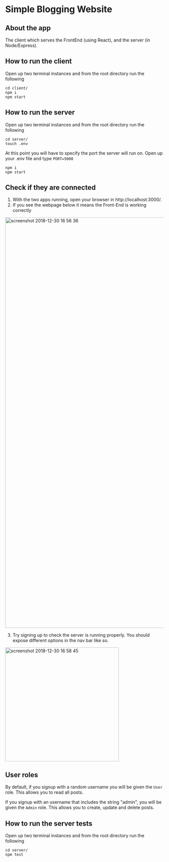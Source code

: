# Simple Blogging Website

## About the app

The client which serves the FrontEnd (using React), and the server (in Node/Express).

## How to run the client

Open up two terminal instances and from the root directory run the following

```
cd client/
npm i
npm start
```

## How to run the server

Open up two terminal instances and from the root directory run the following

```
cd server/
touch .env

```

At this point you will have to specify the port the server will run on. Open up your .env file and type `PORT=5000`

```
npm i
npm start
```

## Check if they are connected

1. With the two apps running, open your browser in http://localhost:3000/.
2. If you see the webpage below it means the Front-End is working correctly
<img width="1300" alt="screenshot 2018-12-30 16 56 36" src="https://user-images.githubusercontent.com/39559415/50548849-e4aef180-0c53-11e9-8bbd-ef4b924cd6d0.png">


3. Try signing up to check the server is running properly. You should expose different options in the nav bar like so.
<img width="361" alt="screenshot 2018-12-30 16 58 45" src="https://user-images.githubusercontent.com/39559415/50548865-2fc90480-0c54-11e9-96f5-40579c7e6fa7.png">


## User roles
By default, if you signup with a random username you will be given the `User` role. This allows you to read all posts.

If you signup with an username that includes the string "admin", you will be given the `Admin` role. This allows you to create, update and delete posts.

## How to run the server tests

Open up two terminal instances and from the root directory run the following

```
cd server/
npm test
```
